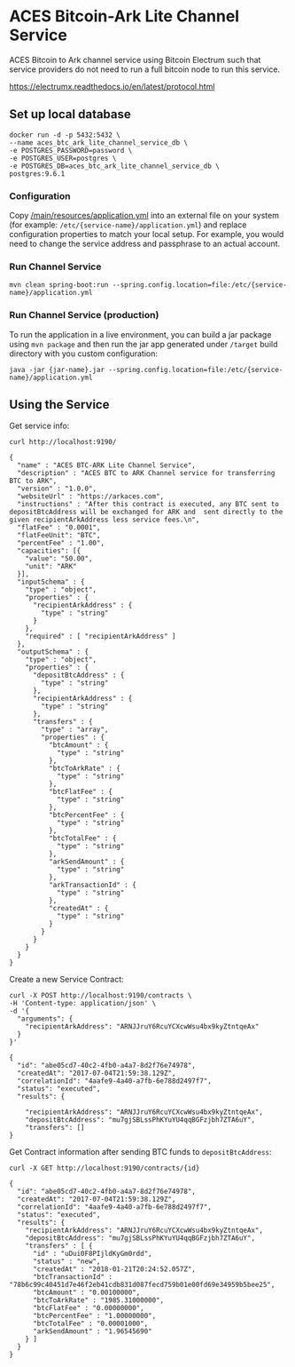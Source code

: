 # ACES Bitcoin-Ark Lite Channel Service

ACES Bitcoin to Ark channel service using Bitcoin Electrum such that service providers
do not need to run a full bitcoin node to run this service.

https://electrumx.readthedocs.io/en/latest/protocol.html

## Set up local database

```
docker run -d -p 5432:5432 \
--name aces_btc_ark_lite_channel_service_db \
-e POSTGRES_PASSWORD=password \
-e POSTGRES_USER=postgres \
-e POSTGRES_DB=aces_btc_ark_lite_channel_service_db \
postgres:9.6.1
```


### Configuration

Copy [/main/resources/application.yml](src/main/resources/application.yml) into an external file on your system
(for example: `/etc/{service-name}/application.yml`) and replace configuration properties to match your
local setup. For example, you would need to change the service address and passphrase to an actual account.


### Run Channel Service

```
mvn clean spring-boot:run --spring.config.location=file:/etc/{service-name}/application.yml
```

### Run Channel Service (production)


To run the application in a live environment, you can build a jar package using `mvn package` and then
run the jar app generated under `/target` build directory with you custom configuration:

```
java -jar {jar-name}.jar --spring.config.location=file:/etc/{service-name}/application.yml
```


## Using the Service

Get service info:

```
curl http://localhost:9190/
```
```
{
  "name" : "ACES BTC-ARK Lite Channel Service",
  "description" : "ACES BTC to ARK Channel service for transferring BTC to ARK",
  "version" : "1.0.0",
  "websiteUrl" : "https://arkaces.com",
  "instructions" : "After this contract is executed, any BTC sent to depositBtcAddress will be exchanged for ARK and  sent directly to the given recipientArkAddress less service fees.\n",
  "flatFee" : "0.0001",
  "flatFeeUnit": "BTC",
  "percentFee" : "1.00",
  "capacities": [{
    "value": "50.00",
    "unit": "ARK"
  }],
  "inputSchema" : {
    "type" : "object",
    "properties" : {
      "recipientArkAddress" : {
        "type" : "string"
      }
    },
    "required" : [ "recipientArkAddress" ]
  },
  "outputSchema" : {
    "type" : "object",
    "properties" : {
      "depositBtcAddress" : {
        "type" : "string"
      },
      "recipientArkAddress" : {
        "type" : "string"
      },
      "transfers" : {
        "type" : "array",
        "properties" : {
          "btcAmount" : {
            "type" : "string"
          },
          "btcToArkRate" : {
            "type" : "string"
          },
          "btcFlatFee" : {
            "type" : "string"
          },
          "btcPercentFee" : {
            "type" : "string"
          },
          "btcTotalFee" : {
            "type" : "string"
          },
          "arkSendAmount" : {
            "type" : "string"
          },
          "arkTransactionId" : {
            "type" : "string"
          },
          "createdAt" : {
            "type" : "string"
          }
        }
      }
    }
  }
}
```

Create a new Service Contract:

```
curl -X POST http://localhost:9190/contracts \
-H 'Content-type: application/json' \
-d '{
  "arguments": {
    "recipientArkAddress": "ARNJJruY6RcuYCXcwWsu4bx9kyZtntqeAx"
  }
}' 
```

```
{
  "id": "abe05cd7-40c2-4fb0-a4a7-8d2f76e74978",
  "createdAt": "2017-07-04T21:59:38.129Z",
  "correlationId": "4aafe9-4a40-a7fb-6e788d2497f7",
  "status": "executed",
  "results": {
  
    "recipientArkAddress": "ARNJJruY6RcuYCXcwWsu4bx9kyZtntqeAx",
    "depositBtcAddress": "mu7gjSBLssPhKYuYU4qqBGFzjbh7ZTA6uY",
    "transfers": []
}
```

Get Contract information after sending BTC funds to `depositBtcAddress`:

```
curl -X GET http://localhost:9190/contracts/{id}
```

```
{
  "id": "abe05cd7-40c2-4fb0-a4a7-8d2f76e74978",
  "createdAt": "2017-07-04T21:59:38.129Z",
  "correlationId": "4aafe9-4a40-a7fb-6e788d2497f7",
  "status": "executed",
  "results": {
    "recipientArkAddress": "ARNJJruY6RcuYCXcwWsu4bx9kyZtntqeAx",
    "depositBtcAddress": "mu7gjSBLssPhKYuYU4qqBGFzjbh7ZTA6uY",
    "transfers" : [ {
      "id" : "uDui0F8PIjldKyGm0rdd",
      "status" : "new",
      "createdAt" : "2018-01-21T20:24:52.057Z",
      "btcTransactionId" : "78b6c99c40451d7e46f2eb41cdb831d087fecd759b01e00fd69e34959b5bee25",
      "btcAmount" : "0.00100000",
      "btcToArkRate" : "1985.31000000",
      "btcFlatFee" : "0.00000000",
      "btcPercentFee" : "1.00000000",
      "btcTotalFee" : "0.00001000",
      "arkSendAmount" : "1.96545690"
    } ]
  }
}
```